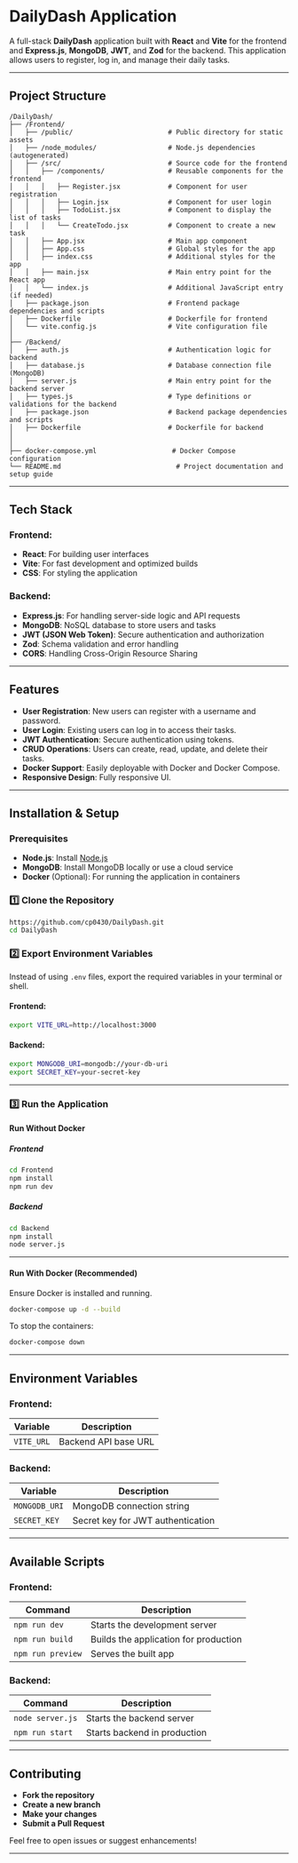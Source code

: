 # DailyDash Application

A full-stack **DailyDash** application built with **React** and **Vite** for the frontend and **Express.js**, **MongoDB**, **JWT**, and **Zod** for the backend. This application allows users to register, log in, and manage their daily tasks.

---

## Project Structure

```
/DailyDash/
├── /Frontend/
│   ├── /public/                        # Public directory for static assets
│   ├── /node_modules/                  # Node.js dependencies (autogenerated)
│   ├── /src/                           # Source code for the frontend
│   │   ├── /components/                # Reusable components for the frontend
│   │   │   ├── Register.jsx            # Component for user registration
│   │   │   ├── Login.jsx               # Component for user login
│   │   │   ├── TodoList.jsx            # Component to display the list of tasks
│   │   │   └── CreateTodo.jsx          # Component to create a new task
│   │   ├── App.jsx                     # Main app component
│   │   ├── App.css                     # Global styles for the app
│   │   ├── index.css                   # Additional styles for the app
│   │   ├── main.jsx                    # Main entry point for the React app
│   │   └── index.js                    # Additional JavaScript entry (if needed)
│   ├── package.json                    # Frontend package dependencies and scripts
│   ├── Dockerfile                      # Dockerfile for frontend
│   └── vite.config.js                  # Vite configuration file
│   
├── /Backend/
│   ├── auth.js                         # Authentication logic for backend
│   ├── database.js                     # Database connection file (MongoDB)
│   ├── server.js                       # Main entry point for the backend server
│   ├── types.js                        # Type definitions or validations for the backend
│   ├── package.json                    # Backend package dependencies and scripts
│   ├── Dockerfile                      # Dockerfile for backend
│   
│
├── docker-compose.yml                   # Docker Compose configuration
└── README.md                             # Project documentation and setup guide
```

---

## Tech Stack

### Frontend:
- **React**: For building user interfaces
- **Vite**: For fast development and optimized builds
- **CSS**: For styling the application

### Backend:
- **Express.js**: For handling server-side logic and API requests
- **MongoDB**: NoSQL database to store users and tasks
- **JWT (JSON Web Token)**: Secure authentication and authorization
- **Zod**: Schema validation and error handling
- **CORS**: Handling Cross-Origin Resource Sharing

---

## Features
- **User Registration**: New users can register with a username and password.
- **User Login**: Existing users can log in to access their tasks.
- **JWT Authentication**: Secure authentication using tokens.
- **CRUD Operations**: Users can create, read, update, and delete their tasks.
- **Docker Support**: Easily deployable with Docker and Docker Compose.
- **Responsive Design**: Fully responsive UI.

---

## Installation & Setup

### **Prerequisites**
- **Node.js**: Install [Node.js](https://nodejs.org/)
- **MongoDB**: Install MongoDB locally or use a cloud service
- **Docker** (Optional): For running the application in containers

### **1️⃣ Clone the Repository**
```sh
https://github.com/cp0430/DailyDash.git
cd DailyDash
```

### **2️⃣ Export Environment Variables**
Instead of using `.env` files, export the required variables in your terminal or shell.

#### **Frontend:**
```sh
export VITE_URL=http://localhost:3000
```

#### **Backend:**
```sh
export MONGODB_URI=mongodb://your-db-uri
export SECRET_KEY=your-secret-key
```

---

### **3️⃣ Run the Application**

#### **Run Without Docker**

##### **Frontend**
```sh
cd Frontend
npm install
npm run dev
```

##### **Backend**
```sh
cd Backend
npm install
node server.js
```

---

#### **Run With Docker (Recommended)**
Ensure Docker is installed and running.

```sh
docker-compose up -d --build
```

To stop the containers:
```sh
docker-compose down
```

---

## Environment Variables

### **Frontend**:
| Variable    | Description                        |
|------------|------------------------------------|
| `VITE_URL` | Backend API base URL |

### **Backend**:
| Variable       | Description                        |
|--------------|------------------------------------|
| `MONGODB_URI` | MongoDB connection string |
| `SECRET_KEY`  | Secret key for JWT authentication |

---

## Available Scripts

### **Frontend**:
| Command         | Description |
|---------------|-------------|
| `npm run dev` | Starts the development server |
| `npm run build` | Builds the application for production |
| `npm run preview` | Serves the built app |

### **Backend**:
| Command        | Description |
|--------------|-------------|
| `node server.js` | Starts the backend server |
| `npm run start` | Starts backend in production |

---

## Contributing
- **Fork the repository**
- **Create a new branch**
- **Make your changes**
- **Submit a Pull Request**

Feel free to open issues or suggest enhancements!

---

